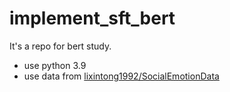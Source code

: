 implement_sft_bert
===========

It's a repo for bert study.
- use python 3.9
- use data from [lixintong1992/SocialEmotionData](https://github.com/lixintong1992/SocialEmotionData/tree/master) 